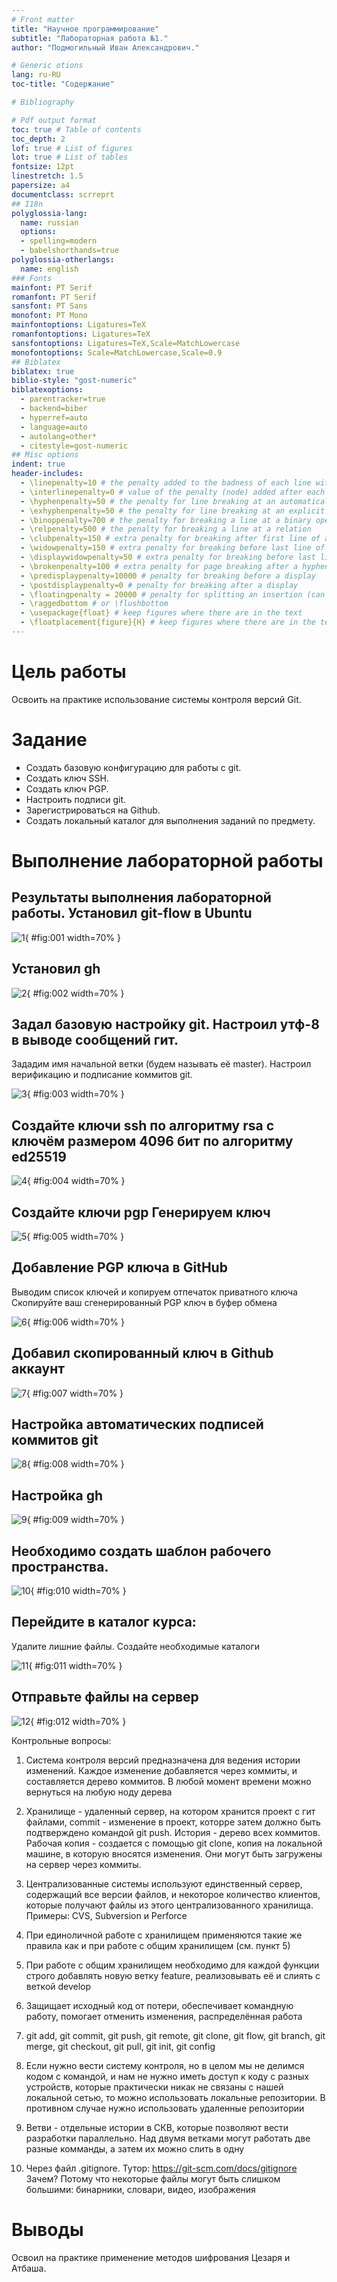 ```yaml
---
# Front matter
title: "Научное программирование"
subtitle: "Лабораторная работа №1."
author: "Подмогильный Иван Александрович."

# Generic otions
lang: ru-RU
toc-title: "Содержание"

# Bibliography

# Pdf output format
toc: true # Table of contents
toc_depth: 2
lof: true # List of figures
lot: true # List of tables
fontsize: 12pt
linestretch: 1.5
papersize: a4
documentclass: scrreprt
## I18n
polyglossia-lang:
  name: russian
  options:
  - spelling=modern
  - babelshorthands=true
polyglossia-otherlangs:
  name: english
### Fonts
mainfont: PT Serif
romanfont: PT Serif
sansfont: PT Sans
monofont: PT Mono
mainfontoptions: Ligatures=TeX
romanfontoptions: Ligatures=TeX
sansfontoptions: Ligatures=TeX,Scale=MatchLowercase
monofontoptions: Scale=MatchLowercase,Scale=0.9
## Biblatex
biblatex: true
biblio-style: "gost-numeric"
biblatexoptions:
  - parentracker=true
  - backend=biber
  - hyperref=auto
  - language=auto
  - autolang=other*
  - citestyle=gost-numeric
## Misc options
indent: true
header-includes:
  - \linepenalty=10 # the penalty added to the badness of each line within a paragraph (no associated penalty node) Increasing the value makes tex try to have fewer lines in the paragraph.
  - \interlinepenalty=0 # value of the penalty (node) added after each line of a paragraph.
  - \hyphenpenalty=50 # the penalty for line breaking at an automatically inserted hyphen
  - \exhyphenpenalty=50 # the penalty for line breaking at an explicit hyphen
  - \binoppenalty=700 # the penalty for breaking a line at a binary operator
  - \relpenalty=500 # the penalty for breaking a line at a relation
  - \clubpenalty=150 # extra penalty for breaking after first line of a paragraph
  - \widowpenalty=150 # extra penalty for breaking before last line of a paragraph
  - \displaywidowpenalty=50 # extra penalty for breaking before last line before a display math
  - \brokenpenalty=100 # extra penalty for page breaking after a hyphenated line
  - \predisplaypenalty=10000 # penalty for breaking before a display
  - \postdisplaypenalty=0 # penalty for breaking after a display
  - \floatingpenalty = 20000 # penalty for splitting an insertion (can only be split footnote in standard LaTeX)
  - \raggedbottom # or \flushbottom
  - \usepackage{float} # keep figures where there are in the text
  - \floatplacement{figure}{H} # keep figures where there are in the text
---
```


# Цель работы

Освоить на практике использование системы контроля версий Git.

# Задание
- Создать базовую конфигурацию для работы с git.
- Создать ключ SSH.
- Создать ключ PGP.
- Настроить подписи git.
- Зарегистрироваться на Github.
- Создать локальный каталог для выполнения заданий по предмету.

# Выполнение лабораторной работы

## Результаты выполнения лабораторной работы. Установил git-flow в Ubuntu

![1](image/1.png){ #fig:001 width=70% }

## Установил gh

![2](image/2.png){ #fig:002 width=70% }

## Задал базовую настройку git. Настроил утф-8 в выводе сообщений гит.
Зададим имя начальной ветки (будем называть её master). Настроил верификацию и подписание коммитов git.

![3](image/3.png){ #fig:003 width=70% }

## Создайте ключи ssh по алгоритму rsa с ключём размером 4096 бит по алгоритму ed25519

![4](image/4.png){ #fig:004 width=70% }

## Создайте ключи pgp Генерируем ключ

![5](image/5.png){ #fig:005 width=70% }

## Добавление PGP ключа в GitHub
Выводим список ключей и копируем отпечаток приватного ключа
Cкопируйте ваш сгенерированный PGP ключ в буфер обмена

![6](image/6.png){ #fig:006 width=70% }

## Добавил скопированный ключ в Github аккаунт

![7](image/7.png){ #fig:007 width=70% }

## Настройка автоматических подписей коммитов git

![8](image/8.png){ #fig:008 width=70% }

## Настройка gh

![9](image/9.png){ #fig:009 width=70% }

## Необходимо создать шаблон рабочего пространства.

![10](image/10.png){ #fig:010 width=70% }

## Перейдите в каталог курса:
Удалите лишние файлы. Создайте необходимые каталоги

![11](image/11.png){ #fig:011 width=70% }

## Отправьте файлы на сервер

![12](image/12.png){ #fig:012 width=70% }

Контрольные вопросы:  

1. Система контроля версий предназначена для ведения истории изменений. Каждое изменение добавляется через коммиты, и составляется дерево коммитов. В любой момент времени можно вернуться на любую ноду дерева  

2. Хранилище - удаленный сервер, на котором хранится проект с гит файлами, commit - изменение в проект, которре затем должно быть подтверждено командой git push. История - дерево всех коммитов. Рабочая копия - создается с помощью git clone, копия на локальной машине, в которую вносятся изменения. Они могут быть загружены на сервер через коммиты.  

3. Централизованные системы используют единственный сервер, содержащий все версии файлов, и некоторое количество клиентов, которые получают файлы из этого централизованного хранилища. Примеры: CVS, Subversion и Perforce  

4. При единоличной работе с хранилищем применяются такие же правила как и при работе с общим хранилищем (см. пункт 5)  

5. При работе с общим хранилищем необходимо для каждой функции строго добавлять новую ветку feature, реализовывать её и слиять с веткой develop  

6. Защищает исходный код от потери, обеспечивает командную работу, помогает отменить изменения, распределённая работа  

7. git add, git commit, git push, git remote, git clone, git flow, git branch, git merge, git checkout, git pull, git init, git config  

8. Если нужно вести систему контроля, но в целом мы не делимся кодом с командой, и нам не нужно иметь доступ к коду с разных устройств, которые практически никак не связаны с нашей локальной сетью, то можно использовать локальные репозитории. В противном случае нужно использовать удаленные репозитории  

9. Ветви - отдельные истории в СКВ, которые позволяют вести разработки параллельно. Над двумя ветками могут работать две разные комманды, а затем их можно слить в одну  

10. Через файл .gitignore. Тутор: https://git-scm.com/docs/gitignore Зачем? Потому что некоторые файлы могут быть слишком большими: бинарники, словари, видео, изображения


# Выводы

Освоил на практике применение методов шифрования Цезаря и Атбаша.
